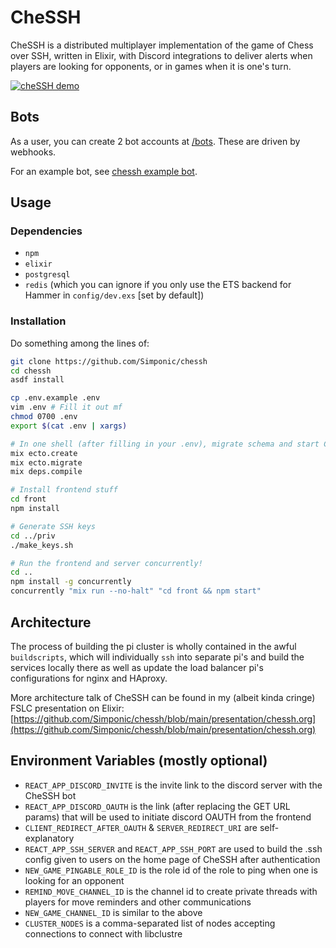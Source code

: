 # CheSSH

CheSSH is a distributed multiplayer implementation of the game of Chess over SSH, 
written in Elixir, with Discord integrations to deliver alerts when players are 
looking for opponents, or in games when it is one's turn.

[![cheSSH demo](https://img.youtube.com/vi/RMnEg-cj5dI/0.jpg)](https://www.youtube.com/watch?v=RMnEg-cj5dI)

## Bots
As a user, you can create 2 bot accounts at [/bots](https://chessh.linux.usu.edu/bots). These are driven by
webhooks.

For an example bot, see [chessh example bot](https://github.com/Simponic/chessh_bot).

## Usage

### Dependencies
+ `npm`
+ `elixir`
+ `postgresql`
+ `redis` (which you can ignore if you only use the ETS backend for Hammer in 
  `config/dev.exs` [set by default])

### Installation

Do something among the lines of:

```bash
git clone https://github.com/Simponic/chessh
cd chessh
asdf install

cp .env.example .env
vim .env # Fill it out mf
chmod 0700 .env
export $(cat .env | xargs)

# In one shell (after filling in your .env), migrate schema and start CheSSH
mix ecto.create
mix ecto.migrate
mix deps.compile

# Install frontend stuff
cd front
npm install

# Generate SSH keys
cd ../priv
./make_keys.sh

# Run the frontend and server concurrently!
cd ..
npm install -g concurrently
concurrently "mix run --no-halt" "cd front && npm start"
```

## Architecture
The process of building the pi cluster is wholly contained in the awful 
`buildscripts`, which will individually `ssh` into separate pi's and build the 
services locally there as well as update the load balancer pi's configurations for nginx 
and HAproxy.

More architecture talk of CheSSH can be found in my (albeit kinda cringe) FSLC 
presentation on Elixir:
[https://github.com/Simponic/chessh/blob/main/presentation/chessh.org](https://github.com/Simponic/chessh/blob/main/presentation/chessh.org)


## Environment Variables (mostly optional)
+ `REACT_APP_DISCORD_INVITE` is the invite link to the discord server with the 
  CheSSH bot
+ `REACT_APP_DISCORD_OAUTH` is the link (after replacing the GET  URL params) that will 
  be used to initiate discord OAUTH from the frontend
+ `CLIENT_REDIRECT_AFTER_OAUTH` & `SERVER_REDIRECT_URI` are self-explanatory
+ `REACT_APP_SSH_SERVER` and `REACT_APP_SSH_PORT` are used to build the .ssh config
  given to users on the home page of CheSSH after authentication
+ `NEW_GAME_PINGABLE_ROLE_ID` is the role id of the role to ping when one is
  looking for an opponent
+ `REMIND_MOVE_CHANNEL_ID` is the channel id to create private threads with players
  for move reminders and other communications
+ `NEW_GAME_CHANNEL_ID` is similar to the above
+ `CLUSTER_NODES` is a comma-separated list of nodes accepting connections to connect with libclustre
